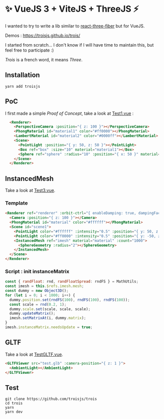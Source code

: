 # ✨ VueJS 3 + ViteJS + ThreeJS ⚡

I wanted to try to write a lib similar to [react-three-fiber](https://github.com/react-spring/react-three-fiber) but for VueJS.

Demos : https://troisjs.github.io/trois/

I started from scratch... I don't know if I will have time to maintain this, but feel free to participate :)

*Trois* is a french word, it means *Three*.

## Installation

    yarn add troisjs

## PoC

I first made a simple *Proof of Concept*, take a look at [Test1.vue](/src/components/Test1.vue) :

```html
  <Renderer>
    <PerspectiveCamera :position="{ z: 100 }"></PerspectiveCamera>
    <PhongMaterial id="material1" color="#ff0000"></PhongMaterial>
    <LambertMaterial id="material2" color="#0000ff"></LambertMaterial>
    <Scene>
      <PointLight :position="{ y: 50, z: 50 }"></PointLight>
      <Box ref="box" :size="10" material="material1"></Box>
      <Sphere ref="sphere" :radius="10" :position="{ x: 50 }" material="material2"></Sphere>
    </Scene>
  </Renderer>
```

## InstancedMesh

Take a look at [Test3.vue](/src/components/Test3.vue).

### Template

```html
<Renderer ref="renderer" :orbit-ctrl="{ enableDamping: true, dampingFactor: 0.05 }">
  <Camera :position="{ z: 100 }"></Camera>
  <PhongMaterial id="material" color="#ffffff"></PhongMaterial>
  <Scene id="scene1">
    <PointLight color="#ffffff" :intensity="0.5" :position="{ y: 50, z: 50 }"></PointLight>
    <PointLight color="#ff0000" :intensity="0.5" :position="{ y: -50, z: 50 }"></PointLight>
    <InstancedMesh ref="imesh" material="material" :count="1000">
      <SphereGeometry :radius="2"></SphereGeometry>
    </InstancedMesh>
  </Scene>
</Renderer>
```

### Script : init instanceMatrix

```js
const { randFloat: rnd, randFloatSpread: rndFS } = MathUtils;
const imesh = this.$refs.imesh.mesh;
const dummy = new Object3D();
for (let i = 0; i < 1000; i++) {
  dummy.position.set(rndFS(100), rndFS(100), rndFS(100));
  const scale = rnd(0.2, 1);
  dummy.scale.set(scale, scale, scale);
  dummy.updateMatrix();
  imesh.setMatrixAt(i, dummy.matrix);
}
imesh.instanceMatrix.needsUpdate = true;
```

## GLTF

Take a look at [TestGLTF.vue](/src/components/TestGLTF.vue).

```html
<GLTFViewer src="test.glb" :camera-position="{ z: 1 }">
  <AmbientLight></AmbientLight>
</GLTFViewer>
```

## Test

    git clone https://github.com/troisjs/trois
    cd trois
    yarn
    yarn dev
